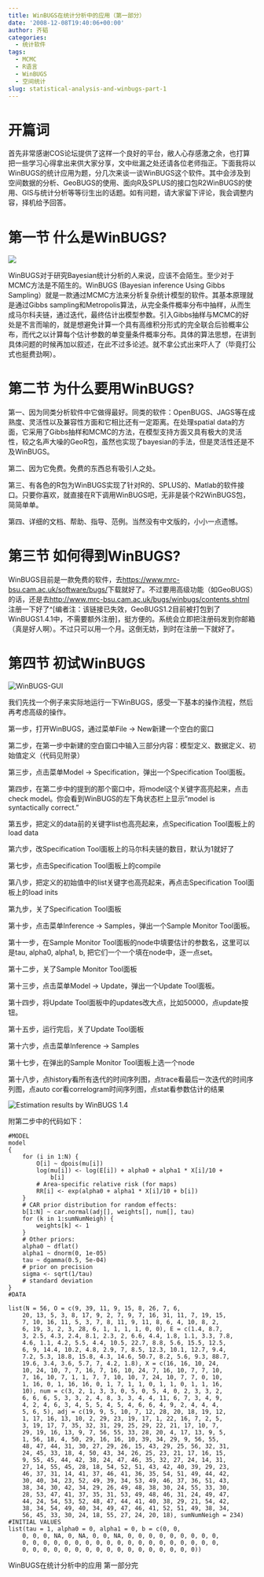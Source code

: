 ```yaml
---
title: WinBUGS在统计分析中的应用（第一部分）
date: '2008-12-08T19:40:06+00:00'
author: 齐韬
categories:
  - 统计软件
tags:
  - MCMC
  - R语言
  - WinBUGS
  - 空间统计
slug: statistical-analysis-and-winbugs-part-1
---
```


# 开篇词

首先非常感谢COS论坛提供了这样一个良好的平台，敝人心存感激之余，也打算把一些学习心得拿出来供大家分享，文中纰漏之处还请各位老师指正。下面我将以WinBUGS的统计应用为题，分几次来谈一谈WinBUGS这个软件。其中会涉及到空间数据的分析、GeoBUGS的使用、面向R及SPLUS的接口包R2WinBUGS的使用、GIS与统计分析等等衍生出的话题。如有问题，请大家留下评论，我会调整内容，择机给予回答。

# 第一节 什么是WinBUGS?

[![](http://www.ejwagenmakers.com/misc/WinBUGSlogo.jpg)](https://www.mrc-bsu.cam.ac.uk/software/bugs/)

WinBUGS对于研究Bayesian统计分析的人来说，应该不会陌生。至少对于MCMC方法是不陌生的。WinBUGS (Bayesian inference Using Gibbs Sampling）就是一款通过MCMC方法来分析复杂统计模型的软件。其基本原理就是通过Gibbs sampling和Metropolis算法，从完全条件概率分布中抽样，从而生成马尔科夫链，通过迭代，最终估计出模型参数。引入Gibbs抽样与MCMC的好处是不言而喻的，就是想避免计算一个具有高维积分形式的完全联合后验概率公布，而代之以计算每个估计参数的单变量条件概率分布。具体的算法思想，在讲到具体问题的时候再加以叙述，在此不过多论述。就不拿公式出来吓人了（毕竟打公式也挺费劲啊）。<!--more-->

# 第二节 为什么要用WinBUGS?

第一、因为同类分析软件中它做得最好。同类的软件：OpenBUGS、JAGS等在成熟度、灵活性以及兼容性方面和它相比还有一定距离。在处理spatial data的方面，它采用了Gibbs抽样和MCMC的方法，在模型支持方面又具有极大的灵活性，较之名声大噪的GeoR包，虽然也实现了bayesian的手法，但是灵活性还是不及WinBUGS。

第二、因为它免费。免费的东西总有吸引人之处。

第三、有各色的R包为WinBUGS实现了针对R的、SPLUS的、Matlab的软件接口。只要你喜欢，就直接在R下调用WinBUGS吧，无非是装个R2WinBUGS包，简简单单。

第四、详细的文档、帮助、指导、范例。当然没有中文版的，小小一点遗憾。

# 第三节 如何得到WinBUGS?

WinBUGS目前是一款免费的软件，去<https://www.mrc-bsu.cam.ac.uk/software/bugs/>下载就好了。不过要用高级功能（如GeoBUGS）的话，还是去<http://www.mrc-bsu.cam.ac.uk/bugs/winbugs/contents.shtml>注册一下好了^[编者注：该链接已失效，GeoBUGS1.2目前被打包到了WinBUGS1.4.1中，不需要额外注册]，挺方便的。系统会立即把注册码发到你邮箱（真是好人啊）。不过只可以用一个月。这倒无妨，到时在注册一下就好了。

# 第四节 初试WinBUGS

![WinBUGS-GUI](https://cos.name/wp-content/uploads/2008/12/22221.jpg)

我们先找一个例子来实际地运行一下WinBUGS，感受一下基本的操作流程，然后再考虑高级的操作。

第一步，打开WinBUGS，通过菜单File -> New新建一个空白的窗口

第二步，在第一步中新建的空白窗口中输入三部分内容：模型定义、数据定义、初始值定义（代码见附录）

第三步，点击菜单Model -> Specification，弹出一个Specification Tool面板。

第四步，在第二步中的提到的那个窗口中，将model这个关键字高亮起来，点击check model。你会看到WinBUGS的左下角状态栏上显示”model is syntactically correct.”

第五步，把定义的data前的关键字list也高亮起来，点Specification Tool面板上的load data

第六步，改Specification Tool面板上的马尔科夫链的数目，默认为1就好了

第七步，点击Specification Tool面板上的compile

第八步，把定义的初始值中的list关键字也高亮起来，再点击Specification Tool面板上的load inits

第九步，关了Specification Tool面板

第十步，点击菜单Inference -> Samples，弹出一个Sample Monitor Tool面板。

第十一步，在Sample Monitor Tool面板的node中填要估计的参数名，这里可以是tau, alpha0, alpha1, b, 把它们一个一个填在node中，逐一点set。

第十二步，关了Sample Monitor Tool面板

第十三步，点击菜单Model -> Update，弹出一个Update Tool面板。

第十四步，将Update Tool面板中的updates改大点，比如50000，点update按钮。

第十五步，运行完后，关了Update Tool面板

第十六步，点击菜单Inference -> Samples

第十七步，在弹出的Sample Monitor Tool面板上选一个node

第十八步，点history看所有迭代的时间序列图，点trace看最后一次迭代的时间序列图，点auto cor看correlogram时间序列图，点stat看参数估计的结果

![Estimation results by WinBUGS 1.4](https://cos.name/wp-content/uploads/2008/12/Estimation-results-by-WinBUGS.png "Estimation results by WinBUGS 1.4")

附第二步中的代码如下：
```winbugs
#MODEL
model
{
    for (i in 1:N) {
        O[i] ~ dpois(mu[i])
        log(mu[i]) <- log(E[i]) + alpha0 + alpha1 * X[i]/10 +
            b[i]
        # Area-specific relative risk (for maps)
        RR[i] <- exp(alpha0 + alpha1 * X[i]/10 + b[i])
    }
    # CAR prior distribution for random effects:
    b[1:N] ~ car.normal(adj[], weights[], num[], tau)
    for (k in 1:sumNumNeigh) {
        weights[k] <- 1
    }
    # Other priors:
    alpha0 ~ dflat()
    alpha1 ~ dnorm(0, 1e-05)
    tau ~ dgamma(0.5, 5e-04)
    # prior on precision
    sigma <- sqrt(1/tau)
    # standard deviation
}
#DATA

list(N = 56, O = c(9, 39, 11, 9, 15, 8, 26, 7, 6,
    20, 13, 5, 3, 8, 17, 9, 2, 7, 9, 7, 16, 31, 11, 7, 19, 15,
    7, 10, 16, 11, 5, 3, 7, 8, 11, 9, 11, 8, 6, 4, 10, 8, 2,
    6, 19, 3, 2, 3, 28, 6, 1, 1, 1, 1, 0, 0), E = c(1.4, 8.7,
    3, 2.5, 4.3, 2.4, 8.1, 2.3, 2, 6.6, 4.4, 1.8, 1.1, 3.3, 7.8,
    4.6, 1.1, 4.2, 5.5, 4.4, 10.5, 22.7, 8.8, 5.6, 15.5, 12.5,
    6, 9, 14.4, 10.2, 4.8, 2.9, 7, 8.5, 12.3, 10.1, 12.7, 9.4,
    7.2, 5.3, 18.8, 15.8, 4.3, 14.6, 50.7, 8.2, 5.6, 9.3, 88.7,
    19.6, 3.4, 3.6, 5.7, 7, 4.2, 1.8), X = c(16, 16, 10, 24,
    10, 24, 10, 7, 7, 16, 7, 16, 10, 24, 7, 16, 10, 7, 7, 10,
    7, 16, 10, 7, 1, 1, 7, 7, 10, 10, 7, 24, 10, 7, 7, 0, 10,
    1, 16, 0, 1, 16, 16, 0, 1, 7, 1, 1, 0, 1, 1, 0, 1, 1, 16,
    10), num = c(3, 2, 1, 3, 3, 0, 5, 0, 5, 4, 0, 2, 3, 3, 2,
    6, 6, 6, 5, 3, 3, 2, 4, 8, 3, 3, 4, 4, 11, 6, 7, 3, 4, 9,
    4, 2, 4, 6, 3, 4, 5, 5, 4, 5, 4, 6, 6, 4, 9, 2, 4, 4, 4,
    5, 6, 5), adj = c(19, 9, 5, 10, 7, 12, 28, 20, 18, 19, 12,
    1, 17, 16, 13, 10, 2, 29, 23, 19, 17, 1, 22, 16, 7, 2, 5,
    3, 19, 17, 7, 35, 32, 31, 29, 25, 29, 22, 21, 17, 10, 7,
    29, 19, 16, 13, 9, 7, 56, 55, 33, 28, 20, 4, 17, 13, 9, 5,
    1, 56, 18, 4, 50, 29, 16, 16, 10, 39, 34, 29, 9, 56, 55,
    48, 47, 44, 31, 30, 27, 29, 26, 15, 43, 29, 25, 56, 32, 31,
    24, 45, 33, 18, 4, 50, 43, 34, 26, 25, 23, 21, 17, 16, 15,
    9, 55, 45, 44, 42, 38, 24, 47, 46, 35, 32, 27, 24, 14, 31,
    27, 14, 55, 45, 28, 18, 54, 52, 51, 43, 42, 40, 39, 29, 23,
    46, 37, 31, 14, 41, 37, 46, 41, 36, 35, 54, 51, 49, 44, 42,
    30, 40, 34, 23, 52, 49, 39, 34, 53, 49, 46, 37, 36, 51, 43,
    38, 34, 30, 42, 34, 29, 26, 49, 48, 38, 30, 24, 55, 33, 30,
    28, 53, 47, 41, 37, 35, 31, 53, 49, 48, 46, 31, 24, 49, 47,
    44, 24, 54, 53, 52, 48, 47, 44, 41, 40, 38, 29, 21, 54, 42,
    38, 34, 54, 49, 40, 34, 49, 47, 46, 41, 52, 51, 49, 38, 34,
    56, 45, 33, 30, 24, 18, 55, 27, 24, 20, 18), sumNumNeigh = 234)
#INITIAL VALUES
list(tau = 1, alpha0 = 0, alpha1 = 0, b = c(0, 0,
    0, 0, 0, NA, 0, NA, 0, 0, NA, 0, 0, 0, 0, 0, 0, 0, 0, 0,
    0, 0, 0, 0, 0, 0, 0, 0, 0, 0, 0, 0, 0, 0, 0, 0, 0, 0, 0,
    0, 0, 0, 0, 0, 0, 0, 0, 0, 0, 0, 0, 0, 0, 0, 0, 0))
```

WinBUGS在统计分析中的应用 第一部分完
